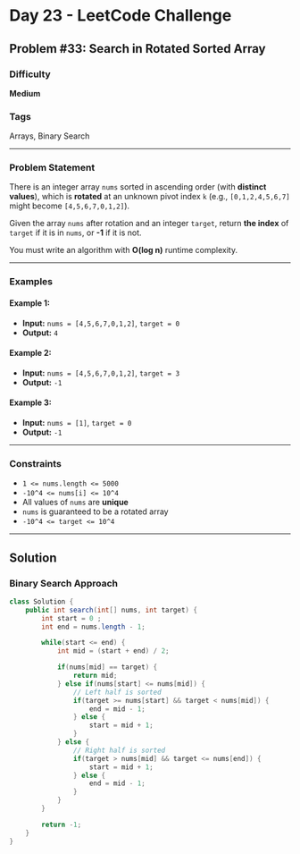 # Day 23 - LeetCode Challenge

## Problem #33: Search in Rotated Sorted Array

### Difficulty
**Medium**

### Tags
Arrays, Binary Search

---

### Problem Statement

There is an integer array `nums` sorted in ascending order (with **distinct values**), which is **rotated** at an unknown pivot index `k` (e.g., `[0,1,2,4,5,6,7]` might become `[4,5,6,7,0,1,2]`).

Given the array `nums` after rotation and an integer `target`, return **the index** of `target` if it is in `nums`, or **-1** if it is not.

You must write an algorithm with **O(log n)** runtime complexity.

---

### Examples

#### Example 1:
- **Input:** `nums = [4,5,6,7,0,1,2]`, `target = 0`  
- **Output:** `4`

#### Example 2:
- **Input:** `nums = [4,5,6,7,0,1,2]`, `target = 3`  
- **Output:** `-1`

#### Example 3:
- **Input:** `nums = [1]`, `target = 0`  
- **Output:** `-1`

---

### Constraints

- `1 <= nums.length <= 5000`  
- `-10^4 <= nums[i] <= 10^4`  
- All values of `nums` are **unique**  
- `nums` is guaranteed to be a rotated array  
- `-10^4 <= target <= 10^4`

---

## Solution

### Binary Search Approach

```java
class Solution {
    public int search(int[] nums, int target) {
        int start = 0 ;
        int end = nums.length - 1;

        while(start <= end) {
            int mid = (start + end) / 2;

            if(nums[mid] == target) {
                return mid;
            } else if(nums[start] <= nums[mid]) {
                // Left half is sorted
                if(target >= nums[start] && target < nums[mid]) {
                    end = mid - 1;
                } else {
                    start = mid + 1;
                }
            } else {
                // Right half is sorted
                if(target > nums[mid] && target <= nums[end]) {
                    start = mid + 1;
                } else {
                    end = mid - 1;
                }
            }
        }

        return -1;
    }
}